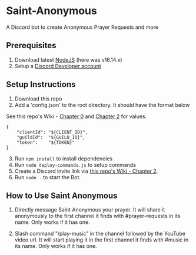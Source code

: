 # Saint-Anonymous

A Discord bot to create Anonymous Prayer Requests and more

## Prerequisites

1. Download latest [NodeJS](https://nodejs.org/en/) (here was v16.14.x)
2. Setup a [Discord Developer account](https://discord.com/login?redirect_to=%2Fdevelopers%2Fapplications)

## Setup Instructions

1. Download this repo
2. Add a 'config.json' to the root directory. It should have the format below

See this repo's Wiki - [Chapter 0](https://github.com/JoshuaTheEngineer/joshua-creates-a-discord-bot/wiki/How-to-Create-a-Discord-Bot#ch-0-initialize-discord-app) and [Chapter 2](https://github.com/JoshuaTheEngineer/joshua-creates-a-discord-bot/wiki/How-to-Create-a-Discord-Bot#ch-2-setup-your-discord-bot-app-for-the-server) for values.

```
{
	"clientId":	"${CLIENT_ID}",
	"guildId":	"${GUILD_ID}",
	"token":	"${TOKEN}"
}
```

3. Run `npm install` to install dependencies
4. Run `node deploy-commands.js` to setup commands
5. Create a Discord invite link via [this repo's Wiki - Chapter 2](https://github.com/JoshuaTheEngineer/joshua-creates-a-discord-bot/wiki/How-to-Create-a-Discord-Bot#ch-2-setup-your-discord-bot-app-for-the-server).
6. Run `node .` to start the Bot.

## How to Use Saint Anonymous

1. Directly message Saint Anonymous your prayer. It will share it anonymously to the first channel it finds with #prayer-requests in its name. Only works if it has one.

2. Slash command "/play-music" in the channel followed by the YouTube video url. It will start playing it in the first channel it finds with #music in its name. Only works if it has one.
